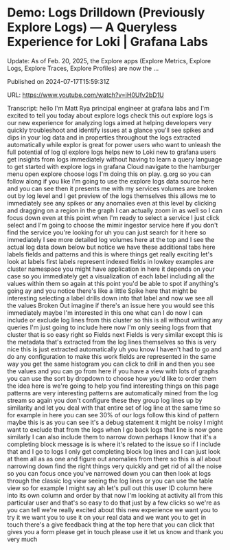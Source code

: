 # Demo: Logs Drilldown (Previously Explore Logs) — A Queryless Experience for Loki | Grafana Labs

Update: As of Feb. 20, 2025, the Explore apps (Explore Metrics, Explore Logs, Explore Traces, Explore Profiles) are now the ...

Published on 2024-07-17T15:59:31Z

URL: https://www.youtube.com/watch?v=iH0Ufv2bD1U

Transcript: hello I'm Matt Rya principal engineer at grafana labs and I'm excited to tell you today about explore logs check this out explore logs is our new experience for analyzing logs aimed at helping developers very quickly troubleshoot and identify issues at a glance you'll see spikes and dips in your log data and in properties throughout the logs extracted automatically while explor is great for power users who want to unleash the full potential of log ql explore logs helps new to Loki new to grafana users get insights from logs immediately without having to learn a query language to get started with explore logs in grafana Cloud navigate to the hamburger menu open explore choose logs I'm doing this on play. g.org so you can follow along if you like I'm going to use the explore logs data source here and you can see then it presents me with my services volumes are broken out by log level and I get preview of the logs themselves this allows me to immediately see any spikes or any anomalies even at this level by clicking and dragging on a region in the graph I can actually zoom in as well so I can focus down even at this point when I'm ready to select a service I just click select and I'm going to choose the mimir ingestor service here if you don't find the service you're looking for uh you can just search for it here so immediately I see more detailed log volumes here at the top and I see the actual log data down below but notice we have these additional tabs here labels fields and patterns and this is where things get really exciting let's look at labels first labels represent indexed fields in lowkey examples are cluster namespace you might have application in here it depends on your case so you immediately get a visualization of each label including all the values within them so again at this point you'd be able to spot if anything's going ay and you notice there's like a little Spike here that might be interesting selecting a label drills down into that label and now we see all the values Broken Out imagine if there's an issue here you would see this immediately maybe I'm interested in this one what can I do now I can include or exclude log lines from this cluster so this is all without writing any queries I'm just going to include here now I'm only seeing logs from that cluster that is so easy right so Fields next Fields is very similar except this is the metadata that's extracted from the log lines themselves so this is very nice this is just extracted automatically uh you know I haven't had to go and do any configuration to make this work fields are represented in the same way you get the same histogram you can click to drill in and then you see the values and you can go from here if you have a view with lots of graphs you can use the sort by dropdown to choose how you'd like to order them the idea here is we're going to help you find interesting things on this page patterns are very interesting patterns are automatically mined from the log stream so again you don't configure these they group log lines up by similarity and let you deal with that entire set of log line at the same time so for example in here you can see 30% of our logs follow this kind of pattern maybe this is as you can see it's a debug statement it might be noisy I might want to exclude that from the logs when I go back logs that line is now gone similarly I can also include them to narrow down perhaps I know that it's a completing block message is is where it's related to the issue so if I include that and I go to logs I only get completing block log lines and I can just look at them all as as one and figure out anomalies from there so this is all about narrowing down find the right things very quickly and get rid of all the noise so you can focus once you've narrowed down you can then look at logs through the classic log view seeing the log lines or you can use the table view so for example I might say ah let's pull out this user ID column here into its own column and order by that now I'm looking at activity all from this particular user and that's so easy to do that just by a few clicks so we're as you can tell we're really excited about this new experience we want you to try it we want you to use it on your real data and we want you to get in touch there's a give feedback thing at the top here that you can click that gives you a form please get in touch please use it let us know and thank you very much

